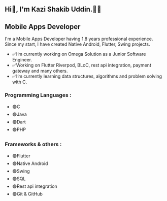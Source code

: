 ## Hi👋, I'm Kazi Shakib Uddin.👨‍💻
## **Mobile Apps Developer**
I'm a Mobile Apps Developer having 1.8 years professional experience.
Since my start, I have created Native Android, Flutter, Swing projects.
- ✅I’m currently working on Omega Solution as a Junior Software Engineer.
- ✅Working on Flutter Riverpod, BLoC, rest api integration, payment gateway and many others.
- ✅I’m currently learning data structures, algorithms and problem solving with C.

### Programming Languages :
- 🟢C
- 🟢Java
- 🟢Dart
- 🟢PHP

### Frameworks & others :
- 🟢Flutter
- 🟢Native Android
- 🟢Swing
- 🟢SQL
- 🟢Rest api integration
- 🟢Git & GitHub

